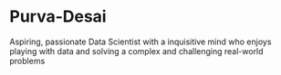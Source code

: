# Purva-Desai
Aspiring, passionate Data Scientist with a inquisitive mind who enjoys playing with data and solving a complex and challenging real-world problems
